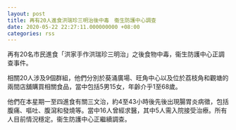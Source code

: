 ```yaml
---
layout: post
title: 再有20人進食洪瑞珍三明治後中毒　衞生防護中心調查
date: 2020-05-22 22:27:11.000000000 +08:00
categories: rss
---
```


再有20名巿民進食「洪家手作洪瑞珍三明治」之後食物中毒，衞生防護中心正調查事件。

相關20人涉及9個群組，他們分別於葵涌廣場、旺角中心以及位於荔枝角和觀塘的兩間店舖購買相關食品，當中包括5男15女，年齡介乎1至68歲。

他們在本星期一至四進食有關三文治，約4至43小時後先後出現腸胃炎病徵，包括腹痛、嘔吐、腹瀉和發燒等。當中16人曾經求醫，其中5人需入院接受治療。所有人目前情況穩定。衞生防護中心正繼續調查。
